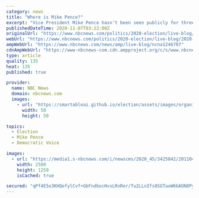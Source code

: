 ```yaml
---
category: news
title: "Where is Mike Pence?"
excerpt: "Vice President Mike Pence hasn’t been seen publicly for three days. Pence, who heads the coronavirus task force and serves as president of the Senate, was not with the president in the briefing room Thursday night."
publishedDateTime: 2020-11-07T03:22:00Z
originalUrl: "https://www.nbcnews.com/politics/2020-election/live-blog/2020-11-06-trump-biden-election-results-n1246707/ncrd1246885"
webUrl: "https://www.nbcnews.com/politics/2020-election/live-blog/2020-11-06-trump-biden-election-results-n1246707/ncrd1246885"
ampWebUrl: "https://www.nbcnews.com/news/amp/live-blog/ncna1246707"
cdnAmpWebUrl: "https://www-nbcnews-com.cdn.ampproject.org/c/s/www.nbcnews.com/news/amp/live-blog/ncna1246707"
type: article
quality: 135
heat: 135
published: true

provider:
  name: NBC News
  domain: nbcnews.com
  images:
    - url: "https://smartableai.github.io/election/assets/images/organizations/nbcnews.com-50x50.jpg"
      width: 50
      height: 50

topics:
  - Election
  - Mike Pence
  - Democratic Voice

images:
  - url: "https://media1.s-nbcnews.com/i/newscms/2020_45/3425842/201104-post-election-live-blog-main-cover-cs_677f87a787c5da5efad0d320bdbc0748.jpg"
    width: 2500
    height: 1250
    isCached: true

secured: "qPf4E5o3KHQefylCvf+GbFndbocHvsLRnRer/Tu2LLnIfs8SGTaoW6bAON8PyISbAAxWilkFHv7fKsUhaFZfqBnPzCtBFQZcpiFrjYOFvxFwr3DZCkxK4Wp4TfJkNy7ID1+5kaJm0T3IFIl9P8NDnAYHJX8ap7mCN0fpwSULrQKFPZDqsn+zTOglY057QhJ6S+qTZUkPzCAIAOCEWHXg9QSd4m7IQ7tbO1dB8UxbbWV2tFQgR7E3mxsWx+UdgKNnQyRxmN/3jaO3Af1OaxgZCbjSpzRzfSLhkSrpf8pfrdtGnsTYLA4jh+xHjqHGA0LfMbmHoF6754FdtjN/CHtvjgtvr9TpqvFGGCw+waSc9TI=;t6TmD/mY8flI2kUM+7WCog=="
---
```



